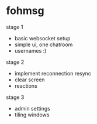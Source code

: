 # fohmsg

stage 1
- basic websocket setup
- simple ui, one chatroom
- usernames :)


stage 2
- implement reconnection resync
- clear screen
- reactions


stage 3
- admin settings
- tiling windows